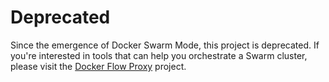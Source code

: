# Deprecated

Since the emergence of Docker Swarm Mode, this project is deprecated. If you're interested in tools that can help you orchestrate a Swarm cluster, please visit the [Docker Flow Proxy](https://github.com/vfarcic/docker-flow-proxy) project.
